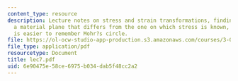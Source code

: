 ```yaml
---
content_type: resource
description: Lecture notes on stress and strain transformations, finding stress on
  a material plane that differs from the one on which stress is known, and why it
  is easier to remember Mohr?s circle.
file: https://ol-ocw-studio-app-production.s3.amazonaws.com/courses/3-032-mechanical-behavior-of-materials-fall-2007/6e90475e58ce6975b034dab5f48cc2a2_lec7.pdf
file_type: application/pdf
resourcetype: Document
title: lec7.pdf
uid: 6e90475e-58ce-6975-b034-dab5f48cc2a2
---
```

